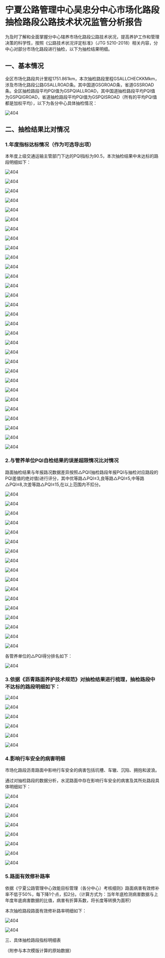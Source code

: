 # 宁夏公路管理中心吴忠分中心市场化路段抽检路段公路技术状况监管分析报告

为及时了解和全面掌握分中心辖养市场化路段公路技术状况，提高养护工作和管理决策的科学性，按照《公路技术状况评定标准》（JTG 5210-2018）相关内容，分中心对部分市场化路段进行抽检，以下为抽检结果明细。

## 一、基本情况

全区市场化路段共计里程1751.861km，本次抽检路段里程GSALLCHECKKMkm，涉及市场化路段公路GSALLROAD条。其中国道GSGROAD条，省道GSSROAD条。全区抽检路段平均PQI值为GSPQIALLROAD，其中国道抽检路段平均PQI值为GSPQIGROAD，省道抽检路段平均PQI值为GSPQISROAD（所有的平均PQI值都是加权平均），以下为各分中心具体抽检情况：

![404](gstable1.jpeg)

## 二、抽检结果比对情况

### 1.年度指标达标情况（作为可选导出项）

本年度上级交通运输主管部门下达的PQI指标为90.5，本次抽检结果中未达标的路段明细如下：

![404](国省上行_1.jpeg)

![404](国省上行_2.jpeg)

![404](国省上行_3.jpeg)

![404](国省上行_4.jpeg)

![404](国省上行_5.jpeg)

![404](国省上行_6.jpeg)

![404](国省上行_7.jpeg)

![404](国省上行_8.jpeg)

![404](国省上行_9.jpeg)

![404](国省上行_10.jpeg)

![404](国省上行_11.jpeg)

![404](国省上行_12.jpeg)

![404](国省上行_13.jpeg)

![404](国省上行_14.jpeg)

![404](国省上行_15.jpeg)

![404](国省上行_16.jpeg)

![404](国省上行_17.jpeg)

![404](国省下行_1.jpeg)

![404](国省下行_2.jpeg)

![404](国省下行_3.jpeg)

![404](国省下行_4.jpeg)

![404](国省下行_5.jpeg)

![404](国省下行_6.jpeg)

![404](国省下行_7.jpeg)

![404](国省下行_8.jpeg)

![404](国省下行_9.jpeg)

![404](国省下行_10.jpeg)

![404](国省下行_11.jpeg)

![404](国省下行_12.jpeg)

![404](国省下行_13.jpeg)

### 2.与管养单位PQI自检结果的误差超限情况比对情况

路面抽检结果与年报路况数据差异按照△PQI(抽检路段年报PQI与抽检对应路段的PQI差值的绝对值)进行评分，其中优等路△PQI≤3,良等路△PQI≤5,中等路△PQI≤8,次差等路△PQI≤15,在以上范围内不扣分。

![404](PQI等级不一致__1.jpeg)

![404](PQI等级不一致__2.jpeg)

![404](PQI等级不一致__3.jpeg)

![404](PQI等级不一致__4.jpeg)

![404](PQI等级不一致__5.jpeg)

![404](PQI等级不一致__6.jpeg)

![404](PQI等级不一致__7.jpeg)

![404](PQI等级不一致__8.jpeg)

![404](PQI等级不一致__9.jpeg)

![404](PQI等级不一致__10.jpeg)

![404](PQI等级不一致__11.jpeg)

![404](PQI等级不一致__12.jpeg)

![404](PQI等级不一致__13.jpeg)

![404](PQI等级不一致__14.jpeg)

![404](PQI等级不一致__15.jpeg)

![404](PQI等级不一致__16.jpeg)

![404](PQI等级不一致__17.jpeg)

各管养单位的△PQI得分排名如下：

![404](PQI2.jpeg)

### 3.依据《沥青路面养护技术规范》对抽检结果进行梳理，抽检路段中不达标的路段明细如下：

![404](不达标路段上行_1.jpeg)

![404](不达标路段上行_2.jpeg)

![404](不达标路段上行_3.jpeg)

![404](不达标路段上行_4.jpeg)

![404](不达标路段下行_1.jpeg)

![404](不达标路段下行_2.jpeg)

### 4.影响行车安全的病害明细

市场化路段沥青路面中影响行车安全的病害包括坑槽、车辙、沉陷、拥抱和波浪。

通过对抽检路段的数据分析，水泥路面中存在影响行车安全的病害及其所处路段具体明细如下：

![404](上行病害明细表_1.jpeg)

![404](上行病害明细表_2.jpeg)

![404](上行病害明细表_3.jpeg)

![404](上行病害明细表_4.jpeg)

![404](上行病害明细表_5.jpeg)

![404](下行病害明细表_1.jpeg)

![404](下行病害明细表_2.jpeg)

![404](下行病害明细表_3.jpeg)

### 5.路面有效修补路率

依据《宁夏公路管理中心效能目标管理（各分中心）考核细则》路面病害有效修补率不低于50%，每下降1个点，扣2分。（计算方式为：当年年底检测病害数据与上年度年底病害数据的比值，病害有折算系数，将长度等转换为面积）

本次抽检路段路面有效修补路率明细如下：

![404](上行有效修补率表_1.jpeg)

![404](下行有效修补率表_1.jpeg)

三、具体抽检路段指标明细表

（附参与本次模版计算的原始数据）